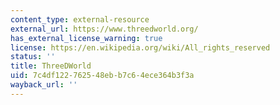 ```yaml
---
content_type: external-resource
external_url: https://www.threedworld.org/
has_external_license_warning: true
license: https://en.wikipedia.org/wiki/All_rights_reserved
status: ''
title: ThreeDWorld
uid: 7c4df122-7625-48eb-b7c6-4ece364b3f3a
wayback_url: ''
---
```

